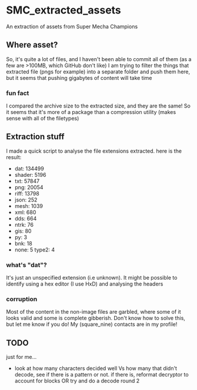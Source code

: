 # SMC_extracted_assets
 An extraction of assets from Super Mecha Champions


## Where asset?
So, it's quite a lot of files, and I haven't been able to commit all of them (as a few are >100MB, which GitHub don't like)
I am trying to filter the things that extracted file (pngs for example) into a separate folder and push them here, but it seems that pushing gigabytes of content will take time

### fun fact
I compared the archive size to the extracted size, and they are the same! So it seems that it's more of a package than a compression utility (makes sense with all of the filetypes)

## Extraction stuff
I made a quick script to analyse the file extensions extracted. here is the result:

* dat: 134499
* shader: 5196
* txt: 57847
* png: 20054
* riff: 13798
* json: 252
* mesh: 1039
* xml: 680
* dds: 664
* ntrk: 76
* gis: 80
* py: 3
* bnk: 18
* none: 5
type2: 4

### what's "dat"?
It's just an unspecified extension (i.e unknown). It might be possible to identify using a hex editor (I use HxD) and analysing the headers

### corruption
Most of the content in the non-image files are garbled, where some of it looks valid and some is complete gibberish. Don't know how to solve this, but let me know if you do! My (square_nine) contacts are in my profile!


## TODO 
just for me...
* look at how many characters decided well Vs how many that didn't decode, see if there is a pattern or not. if there is, reformat decryptor to account for blocks OR try and do a decode round 2